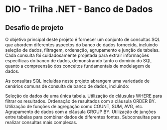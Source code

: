 # DIO - Trilha .NET - Banco de Dados


## Desafio de projeto
O objetivo principal deste projeto é fornecer um conjunto de consultas SQL que abordem diferentes aspectos do banco de dados fornecido, incluindo seleção de dados, filtragem, ordenação, agrupamento e junção de tabelas. Cada consulta foi cuidadosamente projetada para extrair informações específicas do banco de dados, demonstrando tanto o domínio do SQL quanto a compreensão dos conceitos fundamentais de modelagem de dados.



As consultas SQL incluídas neste projeto abrangem uma variedade de cenários comuns de consulta de banco de dados, incluindo:

Seleção de dados de uma única tabela.
Utilização de cláusulas WHERE para filtrar os resultados.
Ordenação de resultados com a cláusula ORDER BY.
Utilização de funções de agregação como COUNT, SUM, AVG, etc.
Agrupamento de dados com a cláusula GROUP BY.
Utilização de junções entre tabelas para combinar dados de diferentes fontes.
Subconsultas para realizar consultas mais complexas.
